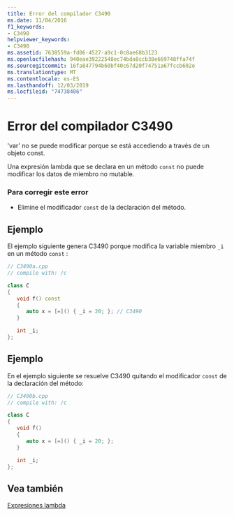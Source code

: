 ```yaml
---
title: Error del compilador C3490
ms.date: 11/04/2016
f1_keywords:
- C3490
helpviewer_keywords:
- C3490
ms.assetid: 7638559a-fd06-4527-a9c1-0c8ae68b3123
ms.openlocfilehash: 940eae39222548ec74bda8ccb38e669748ffa74f
ms.sourcegitcommit: 16fa847794b60bf40c67d20f74751a67fccb602e
ms.translationtype: MT
ms.contentlocale: es-ES
ms.lasthandoff: 12/03/2019
ms.locfileid: "74738406"
---
```

# <a name="compiler-error-c3490"></a>Error del compilador C3490

'var' no se puede modificar porque se está accediendo a través de un objeto const.

Una expresión lambda que se declara en un método `const` no puede modificar los datos de miembro no mutable.

### <a name="to-correct-this-error"></a>Para corregir este error

- Elimine el modificador `const` de la declaración del método.

## <a name="example"></a>Ejemplo

El ejemplo siguiente genera C3490 porque modifica la variable miembro `_i` en un método `const` :

```cpp
// C3490a.cpp
// compile with: /c

class C
{
   void f() const
   {
      auto x = [=]() { _i = 20; }; // C3490
   }

   int _i;
};
```

## <a name="example"></a>Ejemplo

En el ejemplo siguiente se resuelve C3490 quitando el modificador `const` de la declaración del método:

```cpp
// C3490b.cpp
// compile with: /c

class C
{
   void f()
   {
      auto x = [=]() { _i = 20; };
   }

   int _i;
};
```

## <a name="see-also"></a>Vea también

[Expresiones lambda](../../cpp/lambda-expressions-in-cpp.md)
